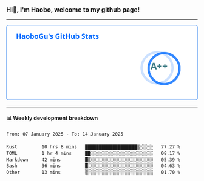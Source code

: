 <!--<h2 align="center"> Hi👋, I'm Haobo, welcome to my github page! </h2>-->
### Hi👋, I'm Haobo, welcome to my github page!
-------

<img href="https://github.com/HaoboGu" src="assets/stats.svg" alt="github stats" /> 

-------

#### 📊 **Weekly development breakdown**
<!--START_SECTION:waka-->

```txt
From: 07 January 2025 - To: 14 January 2025

Rust         10 hrs 8 mins   ███████████████████▒░░░░░   77.27 %
TOML         1 hr 4 mins     ██░░░░░░░░░░░░░░░░░░░░░░░   08.17 %
Markdown     42 mins         █▒░░░░░░░░░░░░░░░░░░░░░░░   05.39 %
Bash         36 mins         █░░░░░░░░░░░░░░░░░░░░░░░░   04.63 %
Other        13 mins         ▒░░░░░░░░░░░░░░░░░░░░░░░░   01.70 %
```

<!--END_SECTION:waka-->
<!--
backup url: https://github-readme-status-dusky-ten.vercel.app/api?username=HaoboGu&count_private=true&show_icons=true&theme=transparent&border_color=2f80ed
-->
<!--
**HaoboGu/HaoboGu** is a ✨ _special_ ✨ repository because its `README.md` (this file) appears on your GitHub profile.

Here are some ideas to get you started:

- 🔭 I’m currently working on AI-assisted programming tools
- 🌱 I’m currently learning ...
- 👯 I’m looking to collaborate on ...
- 🤔 I’m looking for help with ...
- 💬 Ask me about ...
- 📫 How to reach me: ...
- 😄 Pronouns: ...
- ⚡ Fun fact: ...
-->
